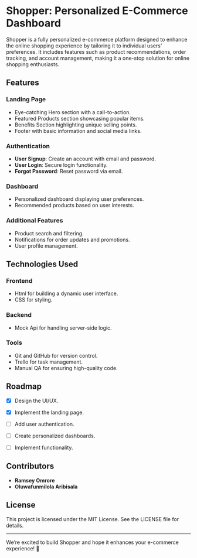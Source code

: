 # Shopper: Personalized E-Commerce Dashboard

Shopper is a fully personalized e-commerce platform designed to enhance the online shopping experience by tailoring it to individual users' preferences. It includes features such as product recommendations, order tracking, and account management, making it a one-stop solution for online shopping enthusiasts.

## Features

### Landing Page
- Eye-catching Hero section with a call-to-action.
- Featured Products section showcasing popular items.
- Benefits Section highlighting unique selling points.
- Footer with basic information and social media links.

### Authentication
- **User Signup**: Create an account with email and password.
- **User Login**: Secure login functionality.
- **Forgot Password**: Reset password via email.

### Dashboard
- Personalized dashboard displaying user preferences.
- Recommended products based on user interests.


### Additional Features
- Product search and filtering.
- Notifications for order updates and promotions.
- User profile management.

## Technologies Used

### Frontend
- Html for building a dynamic user interface.
- CSS for styling.

### Backend
- Mock Api for handling server-side logic.

### Tools
- Git and GitHub for version control.
- Trello for task management.
- Manual QA for ensuring high-quality code.

## Roadmap
- [x] Design the UI/UX.
- [x] Implement the landing page.
- [ ] Add user authentication.
- [ ] Create personalized dashboards.
- [ ] Implement functionality.


## Contributors
- **Ramsey Omrore**
- **Oluwafunmilola Aribisala**

## License
This project is licensed under the MIT License. See the LICENSE file for details.

---

We’re excited to build Shopper and hope it enhances your e-commerce experience! 🚀
